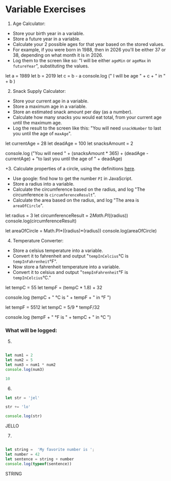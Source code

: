 
# Variable Exercises

1. Age Calculator:
* Store your birth year in a variable.
* Store a future year in a variable.
* Calculate your 2 possible ages for that year based on the stored values.
* For example, if you were born in 1988, then in 2026 you'll be either 37 or 38, depending on what month it is in 2026.
* Log them to the screen like so: "I will be either `ageMin` or `ageMax` in `futureYear`", substituting the values.

let a = 1989
let b = 2019
let c = b - a
console.log (" I will be age " + c + " in " + b )


2. Snack Supply Calculator:
* Store your current age in a variable.
* Store a maximum age in a variable.
* Store an estimated snack amount per day (as a number).
* Calculate how many snacks you would eat total, from your current age until the maximum age.
* Log the result to the screen like this: "You will need `snackNumber` to last you until the age of `maxAge`".

let currentAge = 28
let deadAge = 100
let snacksAmount = 2

console.log ("You will need " + (snacksAmount * 365) + (deadAge - currentAge) + "to last you until the age of " + deadAge)


+3. Calculate properties of a circle, using the definitions [here](http://math2.org/math/geometry/circles.htm).
* Use google: find how to get the number `PI` in JavaScript.
* Store a radius into a variable.
* Calculate the circumference based on the radius, and log "The circumference is `circumferenceResult`".
* Calculate the area based on the radius, and log "The area is `areaOfCircle`".

let radius = 3
let circumferenceResult = 2*Math.PI*((radius))
console.log(circumferenceResult)

let areaOfCircle = Math.PI*((radius)*(radius))
console.log(areaOfCircle)






4. Temperature Converter:
* Store a celsius temperature into a variable.
* Convert it to fahrenheit and output "`tempInCelcius`°C is `tempInFahrenheit`°F".
* Now store a fahrenheit temperature into a variable.
* Convert it to celsius and output "`tempInFahrenheit`°F is `tempInCelcius`°C."

let tempC = 55
let tempF = (tempC * 1.8) + 32

console.log (tempC + " °C is " + tempF + " in °F ")


let tempF = 5512
let tempC = 5/9 * tempF/32


console.log (tempF + " °F is " + tempC + " in °C ")

### What will be logged:
5.
```js

let num1 = 2
let num2 = 5
let num3 = num1 * num2
console.log(num3)

10

```

6.
```js
let str = 'jel'

str += 'lo'

console.log(str)
```
JELLO


7.
```js

let string =  'My favorite number is ';
let number = 42
let sentence = string + number
console.log(typeof(sentence))
```
STRING
